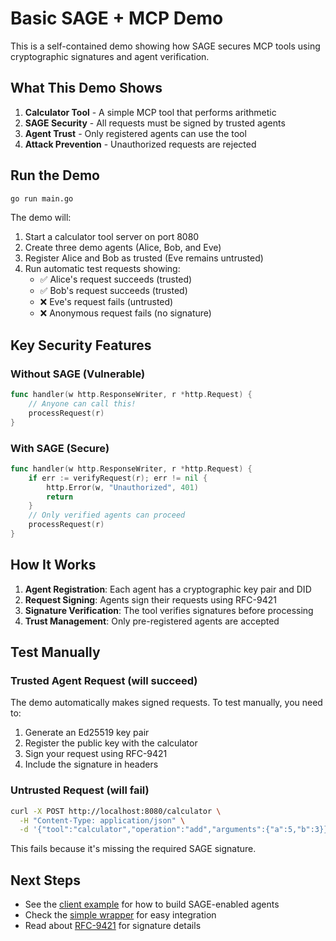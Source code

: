 # Basic SAGE + MCP Demo

This is a self-contained demo showing how SAGE secures MCP tools using cryptographic signatures and agent verification.

## What This Demo Shows

1. **Calculator Tool** - A simple MCP tool that performs arithmetic
2. **SAGE Security** - All requests must be signed by trusted agents
3. **Agent Trust** - Only registered agents can use the tool
4. **Attack Prevention** - Unauthorized requests are rejected

## Run the Demo

```bash
go run main.go
```

The demo will:
1. Start a calculator tool server on port 8080
2. Create three demo agents (Alice, Bob, and Eve)
3. Register Alice and Bob as trusted (Eve remains untrusted)
4. Run automatic test requests showing:
   - ✅ Alice's request succeeds (trusted)
   - ✅ Bob's request succeeds (trusted)
   - ❌ Eve's request fails (untrusted)
   - ❌ Anonymous request fails (no signature)

## Key Security Features

### Without SAGE (Vulnerable)
```go
func handler(w http.ResponseWriter, r *http.Request) {
    // Anyone can call this!
    processRequest(r)
}
```

### With SAGE (Secure)
```go
func handler(w http.ResponseWriter, r *http.Request) {
    if err := verifyRequest(r); err != nil {
        http.Error(w, "Unauthorized", 401)
        return
    }
    // Only verified agents can proceed
    processRequest(r)
}
```

## How It Works

1. **Agent Registration**: Each agent has a cryptographic key pair and DID
2. **Request Signing**: Agents sign their requests using RFC-9421
3. **Signature Verification**: The tool verifies signatures before processing
4. **Trust Management**: Only pre-registered agents are accepted

## Test Manually

### Trusted Agent Request (will succeed)
The demo automatically makes signed requests. To test manually, you need to:
1. Generate an Ed25519 key pair
2. Register the public key with the calculator
3. Sign your request using RFC-9421
4. Include the signature in headers

### Untrusted Request (will fail)
```bash
curl -X POST http://localhost:8080/calculator \
  -H "Content-Type: application/json" \
  -d '{"tool":"calculator","operation":"add","arguments":{"a":5,"b":3}}'
```

This fails because it's missing the required SAGE signature.

## Next Steps

- See the [client example](../client/) for how to build SAGE-enabled agents
- Check the [simple wrapper](../sage-wrapper/) for easy integration
- Read about [RFC-9421](../../../docs/core/rfc9421-en.md) for signature details